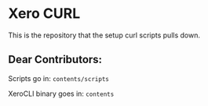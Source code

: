 # Xero CURL

This is the repository that the setup curl scripts pulls down.



## Dear Contributors:

Scripts go in: `contents/scripts`

XeroCLI binary goes in: `contents`
